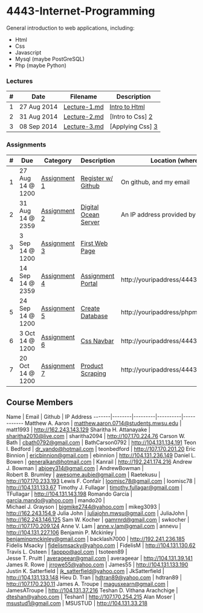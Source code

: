 4443-Internet-Programming
=========================

General introduction to web applications, including:
- Html
- Css
- Javascript
- Mysql (maybe PostGreSQL)
- Php (maybe Python)

### Lectures   
| # | Date        |  Filename                  |  Description                |
|---|-------------|----------------------------|-----------------------------|
| 1 | 27 Aug 2014 |  [Lecture-1.md][1]         |  [Intro to Html][1]         |
| 2 | 31 Aug 2014 |  [Lecture-2.md][2]         |  [Intro to Css] [2]         |
| 3 | 08 Sep 2014 |  [Lecture-3.md][3]         |  [Applying Css] [3]         |


### Assignments

| # | Due              | Category           | Description               | Location (where I look for it) |
|---|------------------|--------------------|---------------------------|--------------------------------|
| 1 | 27 Aug 14 @ 1200 | [Assignment 1][4]  | [Register w/ Github][4]   | On github, and my email        |
| 2 | 31 Aug 14 @ 2359 | [Assignment 2][5]  | [Digital Ocean Server][5] | An IP address provided by you. |
| 3 | 3 Sep 14 @ 1200  | [Assignment 3][6]  | [First Web Page][6]       | 
| 4 | 14 Sep 14 @ 2359 | [Assignment 4][7]  | [Assignment Portal][7]    | http://youripaddress/4443/Portal     |
| 5 | 24 Sep 14 @ 1200 | [Assignment 5][8]  | [Create Database][8]      | http://youripaddress/phpmyadmin |
| 6 | 3 Oct 14 @ 1200  | [Assignment 6][9]  | [Css Navbar][9]           | http://youripaddress/4443/Portal/navbar.php |
| 7 | 20 Oct 14 @ 1200 | [Assignment 7][10] | [Product Scraping][10]    | http://youripaddress/4443/inventory/scrape1.php |


## Course Members

Name   |  Email  |  Github  |  IP Address
-------|--------|---------|----------|------------
Matthew A. Aaron  |  matthew.aaron.0714@students.mwsu.edu  |  matt1993  |  http://162.243.143.129
Sharitha H. Attanayake  |  sharitha2010@live.com  |  sharitha2094  |  http://107.170.224.76
Carson W. Bath  |  cbath0792@gmail.com  |  BathCarson0792  |  http://104.131.134.191
Teon I. Bedford  |  dr_yando@hotmail.com  |  teonbedford  |  http://107.170.201.20
Eric Binnion  |  ericbinnion@gmail.com  |  ebinnion  |  http://104.131.236.149
Daniel L. Bowen  |  generalkan@hotmail.com  |  Kanrail  |  http://192.241.174.216
Andrew J. Bowman  |  abjoey314@gmail.com  |  AndrewBowman  |  
Robert B. Brumley  |  awesome.aubie@gmail.com  |  Raetekusu  |  http://107.170.233.193
Lewis F. Confair  |  loomisc78@gmail.com  |  loomisc78  |  http://104.131.133.67
Timothy J. Fullagar  |  timothy.fullagar@gmail.com  |  TFullagar  |  http://104.131.143.198
Romando Garcia  |  garcia.mando@yahoo.com  |  mando20  |  
Michael J. Grayson  |  bigmike2744@yahoo.com  |  mikeg3093  |  http://162.243.154.9
Julia John  |  juliajohn.mwsu@gmail.com  |  JuliaJohn  |  http://162.243.146.125
Sam W. Kocher  |  gamrnrd@gmail.com  |  swkocher  |  http://107.170.209.124
Anne V. Lam  |  anne.v.lam@gmail.com  |  annevu  |  http://104.131.227.106
Benjamin P. Mckinley  |  benjaminpmckinley@gmail.com  |  backlash7000  |  http://192.241.236.185
Fidelis Msacky  |  fidelismsacky@yahoo.com  |  FidelisM  |  http://104.131.130.62
Travis L. Osteen  |  fapppo@aol.com  |  tsoteen89  |  
Jesse T. Pruitt  |  averageear@gmail.com  |  averageear  |  http://104.131.39.141
James R. Rowe  |  jrrowe55@yahoo.com  |  James55  |  http://104.131.133.190
Justin K. Satterfield  |  jk_satterfield@yahoo.com  |  JkSatterfield  |  http://104.131.133.148
Hieu D. Tran  |  hdtran89@yahoo.com  |  hdtran89  |  http://107.170.230.11 
James A. Troupe  |  magusxearn@gmail.com  |  JamesATroupe  |  http://104.131.37.216
Teshan D. Vithana Arachchige  |  dteshan@yahoo.com  |  Teshan1  |  http://107.170.254.215
Alan Moser  |  msustud1@gmail.com  |  MSUSTUD  |  http://104.131.33.218

[1]: https://github.com/rugbyprof/4443-Internet-Programming/blob/master/Lecture-1.md "Lecture 1"
[2]: https://github.com/rugbyprof/4443-Internet-Programming/blob/master/Lecture-2.md "Lecture 2"
[3]: https://github.com/rugbyprof/4443-Internet-Programming/blob/master/Lecture-3.md "Lecture 3"
[4]: https://github.com/rugbyprof/4443-Internet-Programming/blob/master/Assignment-1.md "Assignment 1"
[5]: https://github.com/rugbyprof/4443-Internet-Programming/blob/master/Assignment-2.md "Assignment 2"
[6]: https://github.com/rugbyprof/4443-Internet-Programming/blob/master/Assignment-3.md "Assignment 3"
[7]: https://github.com/rugbyprof/4443-Internet-Programming/blob/master/Assignment-4.md "Assignment 4"
[8]: https://github.com/rugbyprof/4443-Internet-Programming/blob/master/Assignment-5.md "Assignment 5"
[9]: https://github.com/rugbyprof/4443-Internet-Programming/blob/master/Assignment-6.md "Assignment 6"
[10]: https://github.com/rugbyprof/4443-Internet-Programming/blob/master/Assignment-7.md "Assignment 7"
